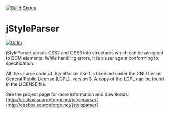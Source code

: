 [![Build Status](https://travis-ci.org/radkovo/jStyleParser.png)](https://travis-ci.org/radkovo/jStyleParser)

jStyleParser
============

[![Gitter](https://badges.gitter.im/Join%20Chat.svg)](https://gitter.im/radkovo/jStyleParser?utm_source=badge&utm_medium=badge&utm_campaign=pr-badge&utm_content=badge)

jStyleParser parses CSS2 and CSS3 into structures which can be assigned to DOM elements.
While handling errors, it is a user agent conforming to specification.

All the source code of jStyleParser itself is licensed under the GNU Lesser General
Public License (LGPL), version 3. A copy of the LGPL can be found 
in the LICENSE file.

See the project page for more information and downloads:
[http://cssbox.sourceforge.net/jstyleparser](http://cssbox.sourceforge.net/jstyleparser)
